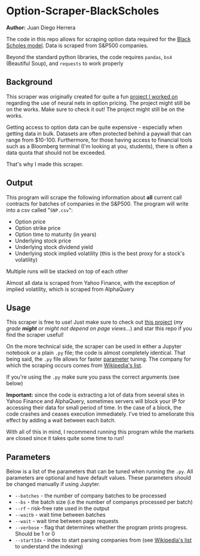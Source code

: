 # Option-Scraper-BlackScholes

**Author:** Juan Diego Herrera

The code in this repo allows for scraping option data required for the [Black Scholes model](https://en.wikipedia.org/wiki/Black-Scholes_model). Data is scraped from S&P500 companies.

Beyond the standard python libraries, the code requires `pandas`, `bs4` (Beautiful Soup), and `requests` to work properly

## Background

This scraper was originally created for quite a fun [project I worked on](https://github.com/samuellee19/CSCI145_Option_Pricing) regarding the use of neural nets in option pricing. The project might still be on the works. Make sure to check it out! The project might still be on the works.

Getting access to option data can be quite expensive - especially when getting data in bulk. Datasets are often protected behind a paywall that can range from \$10-100. Furthermore, for those having access to financial tools such as a Bloomberg terminal (I'm looking at you, students), there is often a data quota that should not be exceeded.

That's why I made this scraper.

## Output
This program will scrape the following information about **all** current call contracts for batches of companies in the S&P500. The program will write into a csv called "`SNP.csv`":

- Option price
- Option strike price
- Option time to maturity (in years)
- Underlying stock price
- Underlying stock dividend yield
- Underlying stock implied volatility (this is the best proxy for a stock's volatility)

Multiple runs will be stacked on top of each other

Almost all data is scraped from Yahoo Finance, with the exception of implied volatility, which is scraped from AlphaQuery

## Usage
This scraper is free to use! Just make sure to check out [this project](https://github.com/samuellee19/CSCI145_Option_Pricing) (*my grade **might** or might not depend on page views...*) and star this repo if you find the scraper useful!

On the more technical side, the scraper can be used in either a Jupyter notebook or a plain `.py` file; the code is almost completely identical. That being said, the `.py` file allows for faster [parameter](#Parameters) tuning. The company for which the scraping occurs comes from [Wikipedia's list](https://en.wikipedia.org/wiki/List_of_S%26P_500_companies).

If you're using the `.py` make sure you pass the correct arguments (see below)

**Important:** since the code is extracting a lot of data from several sites in Yahoo Finance and AlphaQuery, sometimes servers will block your IP for accessing their data for small period of time. In the case of a block, the code crashes and ceases execution immediately. I've tried to ameliorate this effect by adding a wait between each batch.

With all of this in mind, I recommend running this program while the markets are closed since it takes quite some time to run!

## Parameters

Below is a list of the parameters that can be tuned when running  the `.py`. All parameters are optional and have default values. These parameters should be changed manually if using Jupyter.

- `--batches` - the number of company batches to be processed
- `--bs` - the batch size (i.e the number of companys processed per batch)
- `--rf` - risk-free rate used in the output
- `--waitb` - wait time between batches
- `--wait` - wait time between page requests
- `--verbose` - flag that determines whether the program prints progress. Should be 1 or 0
- `--startIdx` - index to start parsing companies from (see [Wikipedia's list](https://en.wikipedia.org/wiki/List_of_S%26P_500_companies) to understand the indexing)
